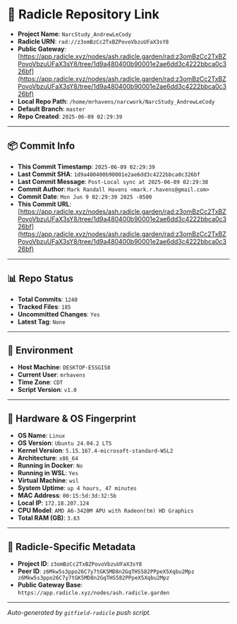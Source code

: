 # 🔗 Radicle Repository Link

- **Project Name**: `NarcStudy_AndrewLeCody`
- **Radicle URN**: `rad://z3omBzCc2TxBZPovoVbzuUFaX3sY8`
- **Public Gateway**: [https://app.radicle.xyz/nodes/ash.radicle.garden/rad:z3omBzCc2TxBZPovoVbzuUFaX3sY8/tree/1d9a480400b90001e2ae6dd3c4222bbca0c326bf](https://app.radicle.xyz/nodes/ash.radicle.garden/rad:z3omBzCc2TxBZPovoVbzuUFaX3sY8/tree/1d9a480400b90001e2ae6dd3c4222bbca0c326bf)
- **Local Repo Path**: `/home/mrhavens/narcwork/NarcStudy_AndrewLeCody`
- **Default Branch**: `master`
- **Repo Created**: `2025-06-09 02:29:39`

---

## 📦 Commit Info

- **This Commit Timestamp**: `2025-06-09 02:29:39`
- **Last Commit SHA**: `1d9a480400b90001e2ae6dd3c4222bbca0c326bf`
- **Last Commit Message**: `Post-Local sync at 2025-06-09 02:29:38`
- **Commit Author**: `Mark Randall Havens <mark.r.havens@gmail.com>`
- **Commit Date**: `Mon Jun 9 02:29:39 2025 -0500`
- **This Commit URL**: [https://app.radicle.xyz/nodes/ash.radicle.garden/rad:z3omBzCc2TxBZPovoVbzuUFaX3sY8/tree/1d9a480400b90001e2ae6dd3c4222bbca0c326bf](https://app.radicle.xyz/nodes/ash.radicle.garden/rad:z3omBzCc2TxBZPovoVbzuUFaX3sY8/tree/1d9a480400b90001e2ae6dd3c4222bbca0c326bf)

---

## 📊 Repo Status

- **Total Commits**: `1240`
- **Tracked Files**: `185`
- **Uncommitted Changes**: `Yes`
- **Latest Tag**: `None`

---

## 🧭 Environment

- **Host Machine**: `DESKTOP-E5SGI58`
- **Current User**: `mrhavens`
- **Time Zone**: `CDT`
- **Script Version**: `v1.0`

---

## 🧬 Hardware & OS Fingerprint

- **OS Name**: `Linux`
- **OS Version**: `Ubuntu 24.04.2 LTS`
- **Kernel Version**: `5.15.167.4-microsoft-standard-WSL2`
- **Architecture**: `x86_64`
- **Running in Docker**: `No`
- **Running in WSL**: `Yes`
- **Virtual Machine**: `wsl`
- **System Uptime**: `up 4 hours, 47 minutes`
- **MAC Address**: `00:15:5d:3d:32:5b`
- **Local IP**: `172.18.207.124`
- **CPU Model**: `AMD A6-3420M APU with Radeon(tm) HD Graphics`
- **Total RAM (GB)**: `3.63`

---

## 🌱 Radicle-Specific Metadata

- **Project ID**: `z3omBzCc2TxBZPovoVbzuUFaX3sY8`
- **Peer ID**: `z6Mkw5s3ppo26C7y7tGK5MD8n2GqTHS582PPpeX5Xqbu2Mpz
z6Mkw5s3ppo26C7y7tGK5MD8n2GqTHS582PPpeX5Xqbu2Mpz`
- **Public Gateway Base**: `https://app.radicle.xyz/nodes/ash.radicle.garden`

---

_Auto-generated by `gitfield-radicle` push script._
